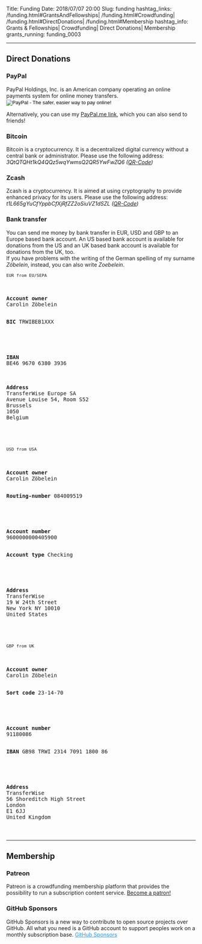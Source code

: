 Title:          Funding
Date:           2018/07/07 20:00
Slug:           funding
hashtag_links:  /funding.html#GrantsAndFellowships| /funding.html#Crowdfunding| /funding.html#DirectDonations| /funding.html#Membership
hashtag_info:   Grants &amp; Fellowships| Crowdfunding| Direct Donations| Membership
grants_running: funding_0003

<!-- <code><a href="/funding.html#Cross-subsidization">\#Cross-subsidization</a></code> -->
<!-- <code><a href="/funding.html#FinancialReports">\#Financial Reports</a></code> -->
<!-- <code><a href="/funding.html#Cooperations">\#Cooperations</a></code> -->
<!-- <code><a href="/funding.html#SupportedBy">\#Supported By</a></code> -->


<!--
<hr />
<h2 id="Crowdfunding">Crowdfunding</h2>

<h3 id="InCollectingProcess">In Collecting Process</h3>
<ul>
    <li>
        GoFundMe.com: <i>Conference Attending Expenses</i> (<a href="https://www.gofundme.com/f/conference-attending-expenses" title="GoFundMe.com: Conference Attending Expenses" target="_blank">visit</a>)
    </li>
</ul>
-->

<hr />
<h2 id="DirectDonations">Direct Donations</h2>

<h3>PayPal</h3>
PayPal Holdings, Inc. is an American company operating an online payments
system for online money transfers.
<form action="https://www.paypal.com/cgi-bin/webscr" method="post" target="_blank">
<input type="hidden" name="cmd" value="_s-xclick">
<input type="hidden" name="hosted_button_id" value="KGTZ89B4X9456">
<input type="image" src="https://www.paypalobjects.com/en_US/DE/i/btn/btn_donateCC_LG.gif" border="0" name="submit" alt="PayPal - The safer, easier way to pay online!">
<img alt="" border="0" src="https://www.paypalobjects.com/de_DE/i/scr/pixel.gif" width="1" height="1">
</form>

Alternatively, you can use my <a href="https://www.paypal.com/paypalme/CarolinZoebelein" title="External: PayPal.me" target="_blank">PayPal.me link</a>, which you can also send to friends!


<h3>Bitcoin</h3>
Bitcoin is a cryptocurrency. It is a decentralized digital currency without a central bank or administrator. Please use the following address:  
<i class="cryptocurr-addr">3QtQTQHt1kQ4QQz5wqYwmsQ2QR5YwFwZQ6 (<a href="/qrcodes/crowdfunding_bitcoin.png" title="Crowdfunding - Bitcoin: QR-Code" target="_blank">QR-Code</a>)</i>


<h3>Zcash</h3>
Zcash is a cryptocurrency. It is aimed at using cryptography to provide
enhanced privacy for its users. Please use the following address:  
<i class="cryptocurr-addr">t1L665gYuCfYppbCfXjRfZZ2oSiuVZ1dSZL (<a href="/qrcodes/crowdfunding_zcash.png" title="Crowdfunding - Zcash: QR-Code" target="_blank">QR-Code</a>)</i>

<h3>Bank transfer</h3>
You can send me money by bank transfer in EUR, USD and GBP to an Europe based bank account.  
An US based bank account is available for donations from the US and an UK based bank account is available for donations from the UK, too.<br />
If you have problems with the writing of the German spelling of my surname <i>Zöbelein</i>, instead, you can also write <i>Zoebelein</i>.


<code style="font-size: 0.8em;">EUR from EU/SEPA</code>

<div class="little-information-bank-accounts">
<pre>
<div class="three-columns" style="margin-top: -3%; margin-bottom: -5%;">

<div class="three-col01">
<b>Account owner</b>
Carolin Zöbelein

<b>BIC</b>
TRWIBEB1XXX
</div>

<div class="three-col02">
<b>IBAN</b>
BE46 9670 6380 3936
</div>

<div class="three-col03">
<b>Address</b>
TransferWise Europe SA
Avenue Louise 54, Room S52
Brussels
1050
Belgium
</div>

</div>

</pre>
</div>



<br />
<code style="font-size: 0.8em;">USD from USA</code><br />

<div class="little-information-bank-accounts">
<pre>
<div class="three-columns" style="margin-top: -3%; margin-bottom: -5%;">

<div class="three-col01">
<b>Account owner</b>
Carolin Zöbelein

<b>Routing-number</b>
084009519
</div>

<div class="three-col02">
<b>Account number</b>
9600000000405900

<b>Account type</b>
Checking
</div>

<div class="three-col03">
<b>Address</b>
TransferWise
19 W 24th Street
New York NY 10010
United States
</div>

</div>

</pre>
</div>


<br />
<code style="font-size: 0.8em;">GBP from UK</code>

<div class="little-information-bank-accounts">
<pre>
<div class="three-columns" style="margin-top: -3%; margin-bottom: -5%;">

<div class="three-col01">
<b>Account owner</b>
Carolin Zöbelein

<b>Sort code</b>
23-14-70
</div>

<div class="three-col02">
<b>Account number</b>
91180086

<b>IBAN</b>
GB98 TRWI 2314 7091 1800 86
</div>

<div class="three-col03">
<b>Address</b>
TransferWise
56 Shoreditch High Street
London
E1 6JJ
United Kingdom
</div>

</div>

</pre>
</div>


<hr />
<h2 id="Membership">Membership</h2>

<h3>Patreon</h3>
Patreon is a crowdfunding membership platform that provides the possibility to run a subscription content service.  
<i class="fab fa-patreon"></i> <a href="https://www.patreon.com/carolinzoebelein_research" title="Patreon: Carolin Zöbelein - Research" target="_blank">Become a patron!</a>

<h3>GitHub Sponsors</h3>
GitHub Sponsors is a new way to contribute to open source projects over GitHub. All what you need is a GitHub account to support peoples work on a monthly subscription base.  
<i class="fas fa-heart" style="color: #ea4aaa;"></i> <a href="https://github.com/sponsors/Samdney" title="External: GitHub Sponsors - Samdney" target="_blank" style="color: #2196F3;">GitHub Sponsors</a>

<!--
<h3>Liberapay</h3>
Liberapay is a non-profit organization providing a platform to donate money.  
<a href="https://liberapay.com/Carolin.Zoebelein/donate" target="_blank"><img alt="Donate using Liberapay" src="https://liberapay.com/assets/widgets/donate.svg"></a>
-->

<!--
<hr />
-->

<!--
<h2 id="Cross-subsidization">Cross-subsidization</h2>
From time to time, I also work as artist. You can also support my research work by buying one or more of my artworks. Currently, I sell all my work over <a href="https://www.saatchiart.com/Samdney" target="_blank">Saatchi Art</a>.
-->

<!--
<hr />
<h2 id="FinancialReports">Financial Reports</h2>
-->

<!--
<hr />
<h2 id="Cooperations">Cooperations</h2>
-->

<!--
<hr />
<h2 id="SupportedBy">Supported By</h2>
-->
